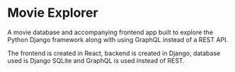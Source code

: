 # Movie Explorer

A movie database and accompanying frontend app built to explore the Python Django framework along with using GraphQL instead of a REST API.

The frontend is created in React, backend is created in Django, database used is Django SQLite and GraphQL is used instead of REST.

